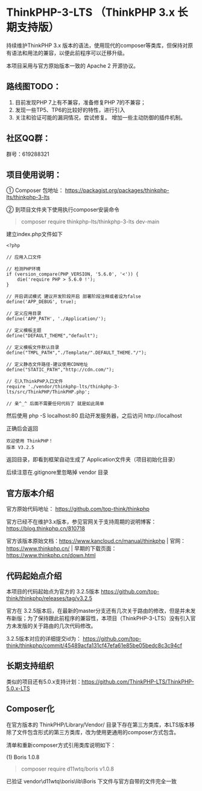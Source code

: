 # ThinkPHP-3-LTS    （ThinkPHP 3.x 长期支持版）

持续维护ThinkPHP 3.x 版本的语法，使用现代的composer等类库，但保持对原有语法和用法的兼容，以便此前程序可以迁移升级。

本项目采用与官方原始版本一致的 Apache 2 开源协议。

路线图TODO：
------------
1. 目前发现PHP 7上有不兼容，准备修复PHP 7的不兼容；
2. 发现一些TP5、TP6的比较好的特性，进行引入
3. 关注和验证可能的漏洞情况，尝试修复。 增加一些主动防御的插件机制。

社区QQ群：
---------
群号：619288321


项目使用说明：
------------

① Composer 包地址： https://packagist.org/packages/thinkphp-lts/thinkphp-3-lts

② 到项目文件夹下使用执行composer安装命令

> composer require thinkphp-lts/thinkphp-3-lts dev-main


建立index.php文件如下

```
<?php

// 应用入口文件

// 检测PHP环境
if (version_compare(PHP_VERSION, '5.6.0', '<')) {
    die('require PHP > 5.6.0 !');
}

// 开启调试模式 建议开发阶段开启 部署阶段注释或者设为false
define('APP_DEBUG', true);

// 定义应用目录
define('APP_PATH', './Application/');

// 定义模板主题
define("DEFAULT_THEME","default");

// 定义模板文件默认目录
define("TMPL_PATH","./Template/".DEFAULT_THEME."/");

// 定义静态文件路径-建议使用CDN地址
define("STATIC_PATH","http://cdn.com/");

// 引入ThinkPHP入口文件
require './vendor/thinkphp-lts/thinkphp-3-lts/src/ThinkPHP/ThinkPHP.php';

// 亲^_^ 后面不需要任何代码了 就是如此简单

```

然后使用 php -S localhost:80 启动开发服务器，之后访问 http://localhost

正确后会返回

```
欢迎使用 ThinkPHP！
版本 V3.2.5
```

返回目录，即看到框架自动生成了 Application文件夹（项目初始化目录）

后续注意在.gitignore里忽略掉 vendor 目录



官方版本介绍
------------

官方原始代码地址：  https://github.com/top-think/thinkphp 

官方已经不在维护3.x版本，参见官网关于支持周期的说明博客：https://blog.thinkphp.cn/810718

官方该版本原始文档：https://www.kancloud.cn/manual/thinkphp  | 官网： https://www.thinkphp.cn/ | 早期的下载页面：https://www.thinkphp.cn/down.html

代码起始点介绍
--------------

本项目的代码起始点为官方的  3.2.5版本 https://github.com/top-think/thinkphp/releases/tag/v3.2.5 

官方在 3.2.5版本后，在最新的master分支还有几次关于路由的修改，但是并未发布新版；为了保持跟此前程序的兼容性，本项目（ThinkPHP-3-LTS）没有引入官方未发版的关于路由的几次代码修改。

3.2.5版本对应的详细提交id为： https://github.com/top-think/thinkphp/commit/45489acfa131cf47efa61e85be05bedc8c3c94cf

长期支持组织
------------
类似的项目还有5.0.x支持计划：https://github.com/ThinkPHP-LTS/ThinkPHP-5.0.x-LTS 

Composer化
----------
在官方版本的 ThinkPHP/Library/Vendor/ 目录下存在第三方类库，本LTS版本移除了文件包含形式的第三方类库，改为使用更通用的composer方式包含。

清单和重新composer方式引用类库说明如下：

(1) Boris 1.0.8  
  > composer require d11wtq/boris v1.0.8
  
  已验证 vendor\d11wtq\boris\lib\Boris 下文件与官方自带的文件完全一致






